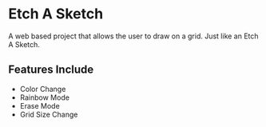 # Etch A Sketch

A web based project that allows the user to draw on a grid. Just like an Etch A Sketch.

## Features Include
- Color Change
- Rainbow Mode
- Erase Mode
- Grid Size Change
